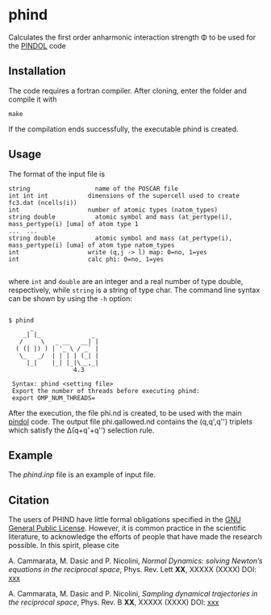 # phind

Calculates the first order anharmonic interaction strength &Phi; to be used for the [PINDOL](https://github.com/acammarat/pindol/tree/main/pindol) code

## Installation

The code requires a fortran compiler. After cloning, enter the folder and compile it with

`make`

If the compilation ends successfully, the executable phind is created.

## Usage

The format of the input file is


```
string                  name of the POSCAR file
int int int           dimensions of the supercell used to create fc3.dat (ncells(i))
int                   number of atomic types (natom_types)
string double           atomic symbol and mass (at_pertype(i), mass_pertype(i) [uma] of atom type 1
...  ...
string double           atomic symbol and mass (at_pertype(i), mass_pertype(i) [uma] of atom type natom_types
int                   write (q,j -> l) map: 0=no, 1=yes
int                   calc phi: 0=no, 1=yes


```

where `int` and `double` are an integer and a real number of type double, respectively, while `string` is a string of type char. The command line syntax can be shown by using the `-h` option:

```

$ phind
      _                   
    _| |_              _  
   /     \   _ __   __| | 
  ( (| |) ) | '_ \ / _` | 
   \_   _/  | | | | (_| | 
     |_|    |_| |_|\__,_|  
                  4.3

 Syntax: phind <setting file>
 Export the number of threads before executing phind:
 export OMP_NUM_THREADS=

```

After the execution, the file phi.nd is created, to be used with the main [pindol](https://github.com/acammarat/pindol/tree/main/pindol) code. The output file phi.qallowed.nd contains the (q,q',q'') triplets which satisfy the &Delta;(q+q'+q'') selection rule.


## Example

The *phind.inp* file is an example of input file. 

## Citation

The users of PHIND have little formal obligations specified in the [GNU General Public License](https://www.gnu.org/licenses/old-licenses/gpl-2.0.en.html).
However, it is common practice in the scientific literature, to acknowledge the efforts of people that have made the research possible.
In this spirit, please cite

A. Cammarata, M. Dasic and P. Nicolini, *Normal Dynamics: solving Newton’s equations in the reciprocal space*, Phys. Rev. Lett **XX**, XXXXX (XXXX) DOI: [xxx](https://doi.org/10.1103/xxx)

A. Cammarata, M. Dasic and P. Nicolini, *Sampling dynamical trajectories in the reciprocal space*, Phys. Rev. B **XX**, XXXXX (XXXX) DOI: [xxx](https://doi.org/10.1103/xxx)
